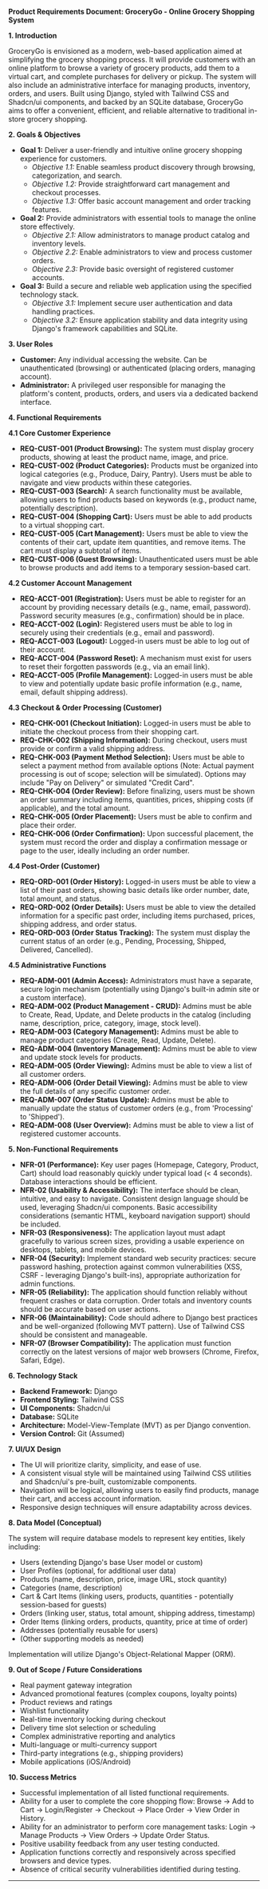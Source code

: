 **Product Requirements Document: GroceryGo - Online Grocery Shopping System**

**1. Introduction**

GroceryGo is envisioned as a modern, web-based application aimed at simplifying the grocery shopping process. It will provide customers with an online platform to browse a variety of grocery products, add them to a virtual cart, and complete purchases for delivery or pickup. The system will also include an administrative interface for managing products, inventory, orders, and users. Built using Django, styled with Tailwind CSS and Shadcn/ui components, and backed by an SQLite database, GroceryGo aims to offer a convenient, efficient, and reliable alternative to traditional in-store grocery shopping.

**2. Goals & Objectives**

*   **Goal 1:** Deliver a user-friendly and intuitive online grocery shopping experience for customers.
    *   *Objective 1.1:* Enable seamless product discovery through browsing, categorization, and search.
    *   *Objective 1.2:* Provide straightforward cart management and checkout processes.
    *   *Objective 1.3:* Offer basic account management and order tracking features.
*   **Goal 2:** Provide administrators with essential tools to manage the online store effectively.
    *   *Objective 2.1:* Allow administrators to manage product catalog and inventory levels.
    *   *Objective 2.2:* Enable administrators to view and process customer orders.
    *   *Objective 2.3:* Provide basic oversight of registered customer accounts.
*   **Goal 3:** Build a secure and reliable web application using the specified technology stack.
    *   *Objective 3.1:* Implement secure user authentication and data handling practices.
    *   *Objective 3.2:* Ensure application stability and data integrity using Django's framework capabilities and SQLite.

**3. User Roles**

*   **Customer:** Any individual accessing the website. Can be unauthenticated (browsing) or authenticated (placing orders, managing account).
*   **Administrator:** A privileged user responsible for managing the platform's content, products, orders, and users via a dedicated backend interface.

**4. Functional Requirements**

**4.1 Core Customer Experience**

*   **REQ-CUST-001 (Product Browsing):** The system must display grocery products, showing at least the product name, image, and price.
*   **REQ-CUST-002 (Product Categories):** Products must be organized into logical categories (e.g., Produce, Dairy, Pantry). Users must be able to navigate and view products within these categories.
*   **REQ-CUST-003 (Search):** A search functionality must be available, allowing users to find products based on keywords (e.g., product name, potentially description).
*   **REQ-CUST-004 (Shopping Cart):** Users must be able to add products to a virtual shopping cart.
*   **REQ-CUST-005 (Cart Management):** Users must be able to view the contents of their cart, update item quantities, and remove items. The cart must display a subtotal of items.
*   **REQ-CUST-006 (Guest Browsing):** Unauthenticated users must be able to browse products and add items to a temporary session-based cart.

**4.2 Customer Account Management**

*   **REQ-ACCT-001 (Registration):** Users must be able to register for an account by providing necessary details (e.g., name, email, password). Password security measures (e.g., confirmation) should be in place.
*   **REQ-ACCT-002 (Login):** Registered users must be able to log in securely using their credentials (e.g., email and password).
*   **REQ-ACCT-003 (Logout):** Logged-in users must be able to log out of their account.
*   **REQ-ACCT-004 (Password Reset):** A mechanism must exist for users to reset their forgotten passwords (e.g., via an email link).
*   **REQ-ACCT-005 (Profile Management):** Logged-in users must be able to view and potentially update basic profile information (e.g., name, email, default shipping address).

**4.3 Checkout & Order Processing (Customer)**

*   **REQ-CHK-001 (Checkout Initiation):** Logged-in users must be able to initiate the checkout process from their shopping cart.
*   **REQ-CHK-002 (Shipping Information):** During checkout, users must provide or confirm a valid shipping address.
*   **REQ-CHK-003 (Payment Method Selection):** Users must be able to select a payment method from available options (Note: Actual payment processing is out of scope; selection will be simulated). Options may include "Pay on Delivery" or simulated "Credit Card".
*   **REQ-CHK-004 (Order Review):** Before finalizing, users must be shown an order summary including items, quantities, prices, shipping costs (if applicable), and the total amount.
*   **REQ-CHK-005 (Order Placement):** Users must be able to confirm and place their order.
*   **REQ-CHK-006 (Order Confirmation):** Upon successful placement, the system must record the order and display a confirmation message or page to the user, ideally including an order number.

**4.4 Post-Order (Customer)**

*   **REQ-ORD-001 (Order History):** Logged-in users must be able to view a list of their past orders, showing basic details like order number, date, total amount, and status.
*   **REQ-ORD-002 (Order Details):** Users must be able to view the detailed information for a specific past order, including items purchased, prices, shipping address, and order status.
*   **REQ-ORD-003 (Order Status Tracking):** The system must display the current status of an order (e.g., Pending, Processing, Shipped, Delivered, Cancelled).

**4.5 Administrative Functions**

*   **REQ-ADM-001 (Admin Access):** Administrators must have a separate, secure login mechanism (potentially using Django's built-in admin site or a custom interface).
*   **REQ-ADM-002 (Product Management - CRUD):** Admins must be able to Create, Read, Update, and Delete products in the catalog (including name, description, price, category, image, stock level).
*   **REQ-ADM-003 (Category Management):** Admins must be able to manage product categories (Create, Read, Update, Delete).
*   **REQ-ADM-004 (Inventory Management):** Admins must be able to view and update stock levels for products.
*   **REQ-ADM-005 (Order Viewing):** Admins must be able to view a list of all customer orders.
*   **REQ-ADM-006 (Order Detail Viewing):** Admins must be able to view the full details of any specific customer order.
*   **REQ-ADM-007 (Order Status Update):** Admins must be able to manually update the status of customer orders (e.g., from 'Processing' to 'Shipped').
*   **REQ-ADM-008 (User Overview):** Admins must be able to view a list of registered customer accounts.

**5. Non-Functional Requirements**

*   **NFR-01 (Performance):** Key user pages (Homepage, Category, Product, Cart) should load reasonably quickly under typical load (< 4 seconds). Database interactions should be efficient.
*   **NFR-02 (Usability & Accessibility):** The interface should be clean, intuitive, and easy to navigate. Consistent design language should be used, leveraging Shadcn/ui components. Basic accessibility considerations (semantic HTML, keyboard navigation support) should be included.
*   **NFR-03 (Responsiveness):** The application layout must adapt gracefully to various screen sizes, providing a usable experience on desktops, tablets, and mobile devices.
*   **NFR-04 (Security):** Implement standard web security practices: secure password hashing, protection against common vulnerabilities (XSS, CSRF - leveraging Django's built-ins), appropriate authorization for admin functions.
*   **NFR-05 (Reliability):** The application should function reliably without frequent crashes or data corruption. Order totals and inventory counts should be accurate based on user actions.
*   **NFR-06 (Maintainability):** Code should adhere to Django best practices and be well-organized (following MVT pattern). Use of Tailwind CSS should be consistent and manageable.
*   **NFR-07 (Browser Compatibility):** The application must function correctly on the latest versions of major web browsers (Chrome, Firefox, Safari, Edge).

**6. Technology Stack**

*   **Backend Framework:** Django
*   **Frontend Styling:** Tailwind CSS
*   **UI Components:** Shadcn/ui
*   **Database:** SQLite
*   **Architecture:** Model-View-Template (MVT) as per Django convention.
*   **Version Control:** Git (Assumed)

**7. UI/UX Design**

*   The UI will prioritize clarity, simplicity, and ease of use.
*   A consistent visual style will be maintained using Tailwind CSS utilities and Shadcn/ui's pre-built, customizable components.
*   Navigation will be logical, allowing users to easily find products, manage their cart, and access account information.
*   Responsive design techniques will ensure adaptability across devices.

**8. Data Model (Conceptual)**

The system will require database models to represent key entities, likely including:

*   Users (extending Django's base User model or custom)
*   User Profiles (optional, for additional user data)
*   Products (name, description, price, image URL, stock quantity)
*   Categories (name, description)
*   Cart & Cart Items (linking users, products, quantities - potentially session-based for guests)
*   Orders (linking user, status, total amount, shipping address, timestamp)
*   Order Items (linking orders, products, quantity, price at time of order)
*   Addresses (potentially reusable for users)
*   (Other supporting models as needed)

Implementation will utilize Django's Object-Relational Mapper (ORM).

**9. Out of Scope / Future Considerations**

*   Real payment gateway integration
*   Advanced promotional features (complex coupons, loyalty points)
*   Product reviews and ratings
*   Wishlist functionality
*   Real-time inventory locking during checkout
*   Delivery time slot selection or scheduling
*   Complex administrative reporting and analytics
*   Multi-language or multi-currency support
*   Third-party integrations (e.g., shipping providers)
*   Mobile applications (iOS/Android)

**10. Success Metrics**

*   Successful implementation of all listed functional requirements.
*   Ability for a user to complete the core shopping flow: Browse -> Add to Cart -> Login/Register -> Checkout -> Place Order -> View Order in History.
*   Ability for an administrator to perform core management tasks: Login -> Manage Products -> View Orders -> Update Order Status.
*   Positive usability feedback from any user testing conducted.
*   Application functions correctly and responsively across specified browsers and device types.
*   Absence of critical security vulnerabilities identified during testing.

---